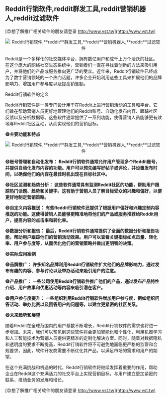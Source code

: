 ## **Reddit行销软件,**reddit**群发工具,**reddit**营销机器人,**reddit**过滤软件**

[😍想了解推广相关软件的朋友请登录 http://www.vst.tw](http://www.vst.tw)

 <center><img src="https://vst.tw/MP4/tuiguang/png/8.png" alt="Reddit行销软件,**reddit**群发工具,**reddit**营销机器人,**reddit**过滤软件"></center>

Reddit是一个多样化的社交媒体平台，拥有数亿用户和成千上万个活跃的社区。在这个庞大的网络社交生态系统中，营销者们一直在寻找着创新的方法来吸引用户，并将他们的产品或服务推向更广泛的受众。近年来，Reddit行销软件已经成为了数字营销领域的一个热门话题，许多企业开始利用这些工具来扩展他们的品牌影响力、增加用户参与度以及提高销售额。

Reddit行销软件的定义

Reddit行销软件是一类专门设计用于在Reddit上进行营销活动的工具和平台。它们旨在帮助营销人员更好地管理他们的Reddit账号、自动化发布内容、跟踪社区反馈以及分析数据等。这些软件通常提供了一系列功能，使得营销人员能够更有效地与Reddit社区互动，从而实现他们的营销目标。

**😄主要功能和特点**

 <center><img src="https://vst.tw/MP4/tuiguang/png/1.png" alt="Reddit行销软件,**reddit**群发工具,**reddit**营销机器人,**reddit**过滤软件"></center>

**😄账号管理和自动化发布： Reddit行销软件通常允许用户管理多个Reddit账号，并提供自动化发布内容的功能。用户可以预先编写好帖子或评论，并设置发布时间，以确保他们的内容在最佳时机出现在目标社区中。**

**😄社区监测和趋势分析： 这些软件通常具有监测Reddit社区的功能，帮助用户跟踪热门话题、趋势和关键字。这有助于营销人员了解目标受众的兴趣和偏好，以便更好地制定营销策略。**

**😄自定义内容推送： 有些Reddit行销软件还提供了根据用户偏好和兴趣定制内容推送的功能。这使得营销人员能够更精准地将他们的产品或服务推荐给Reddit用户，提高内容的点击率和转化率。**

**😄数据分析和报告： 最后，Reddit行销软件通常提供了全面的数据分析和报告功能，帮助用户跟踪他们的营销活动效果。用户可以查看关键指标如点击量、转化率、用户参与度等，从而优化他们的营销策略并做出更明智的决策。**

**😄实际应用案例**

**😄品牌推广： 许多知名品牌利用Reddit行销软件扩大他们的品牌影响力，通过发布有趣的内容、参与讨论以及举办活动来吸引用户的注意。**

**😄产品推广： 一些公司使用Reddit行销软件推广他们的产品，通过发布产品特性介绍、用户故事和优惠活动等内容来吸引潜在客户。**

**😄用户参与度提升： 一些组织利用Reddit行销软件增加用户参与度，例如组织问答活动、举办比赛以及回答用户的问题等，以建立更紧密的社区关系。**

**😄未来趋势和展望**

随着Reddit在全球范围内的用户基数不断增长，Reddit行销软件的需求也将进一步增加。未来，我们可以预见到这些软件将会更加智能化和个性化，利用机器学习和人工智能技术为营销人员提供更精准的定制化解决方案。同时，随着对数据隐私和透明度的要求不断提高，Reddit行销软件将不可避免地面临更严格的监管和合规要求，因此，软件开发商需要不断优化其产品，以满足市场的需求和用户的期望。

在这个充满挑战和机遇的时代，Reddit行销软件将继续发挥着重要的作用，帮助企业在Reddit这个充满活力的社交平台上实现营销目标，与用户建立更加紧密的联系，推动业务的发展和增长。

[😍想了解推广相关软件的朋友请登录 http://www.vst.tw](http://www.vst.tw)




